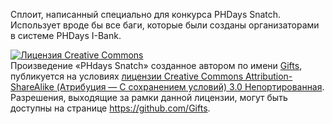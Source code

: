 Сплоит, написанный специально для конкурса PHDays Snatch. Использует вроде бы все баги, которые были созданы организаторами в системе PHDays I-Bank.

<a rel="license" href="http://creativecommons.org/licenses/by-sa/3.0/deed.ru"><img alt="Лицензия Creative Commons" style="border-width:0" src="http://i.creativecommons.org/l/by-sa/3.0/88x31.png" /></a><br />Произведение «<span xmlns:dct="http://purl.org/dc/terms/" href="http://purl.org/dc/dcmitype/InteractiveResource" property="dct:title" rel="dct:type">PHdays Snatch</span>» созданное автором по имени <a xmlns:cc="http://creativecommons.org/ns#" href="https://github.com/Gifts/PhdaysSnatch" property="cc:attributionName" rel="cc:attributionURL">Gifts</a>, публикуется на условиях <a rel="license" href="http://creativecommons.org/licenses/by-sa/3.0/deed.ru">лицензии Creative Commons Attribution-ShareAlike (Атрибуция — С сохранением условий) 3.0 Непортированная</a>.<br />Разрешения, выходящие за рамки данной лицензии, могут быть доступны на странице <a xmlns:cc="http://creativecommons.org/ns#" href="https://github.com/Gifts" rel="cc:morePermissions">https://github.com/Gifts</a>.
